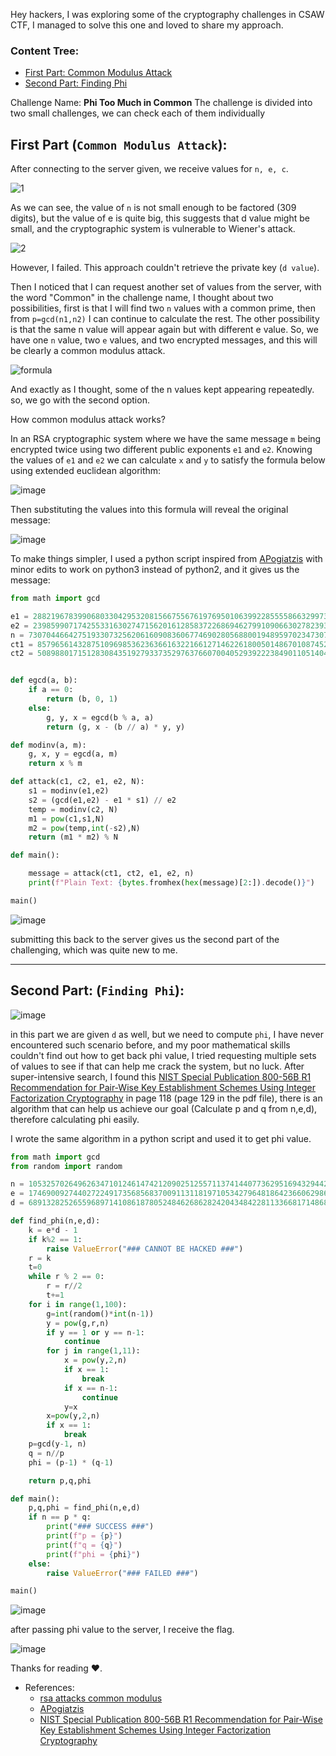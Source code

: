 
Hey hackers, I was exploring some of the cryptography challenges in CSAW CTF, I managed to solve this one and loved to share my approach.

### Content Tree:
  - [First Part: Common Modulus Attack](#first-part)
  - [Second Part: Finding Phi](#second-part)

Challenge Name: **Phi Too Much in Common**
The challenge is divided into two small challenges, we can check each of them individually

## First Part (`Common Modulus Attack`): <a id="first-part"></a>
After connecting to the server given, we receive values for `n, e, c`.

![1](https://user-images.githubusercontent.com/33517160/189659386-1fe4913e-1ee5-416c-a69b-82ec0127505e.png)

As we can see, the value of `n` is not small enough to be factored (309 digits), but the value of e is quite big, this suggests that d value might be small, and the cryptographic system is vulnerable to Wiener's attack.

![2](https://user-images.githubusercontent.com/33517160/189659594-72dee295-c5e2-4f9d-8aa0-5bdce8613616.png)

However, I failed. This approach couldn't retrieve the private key (`d value`).

Then I noticed that I can request another set of values from the server, with the word "Common" in the challenge name, I thought about two possibilities, first is that I will find two `n` values with a common prime, then from `p=gcd(n1,n2)` I can continue to calculate the rest. The other possibility is that the same n value will appear again but with different e value. So, we have one `n` value, two `e` values, and two encrypted messages, and this will be clearly a common modulus attack.

![formula](https://user-images.githubusercontent.com/33517160/189660812-e6293bc3-05b3-4f2f-9f59-8deeb9d901f2.png)

And exactly as I thought, some of the n values kept appearing repeatedly. so, we go with the second option.

How common modulus attack works?

In an RSA cryptographic system where we have the same message `m` being encrypted twice using two different public exponents `e1` and `e2`. 
Knowing the values of `e1` and `e2` we can calculate `x` and `y` to satisfy the formula below using extended euclidean algorithm:

![image](https://user-images.githubusercontent.com/33517160/189662079-cca0d6cb-15f6-4f35-804c-b489ed3216c1.png)


Then substituting the values into this formula will reveal the original message:

![image](https://user-images.githubusercontent.com/33517160/189662212-12658835-0f39-416d-96b2-d416f4760450.png)

To make things simpler, I used a python script inspired from [APogiatzis](https://gist.github.com/apogiatzis/00b047b6d6570d4e94b4ae00db6fc6e7) with minor edits to work on python3 instead of python2, and it gives us the message:

```python
from math import gcd

e1 = 28821967839906803304295320815667556761976950106399228555586632997335916679991
e2 = 23985990717425533163027471562016128583722686946279910906630278239389276796911
n = 73070446642751933073256206160908360677469028056880019489597023473073948096217017904752562559338667836745299102764095377554738804696599554582569321200534160033418225132547975118323200226634248746386031325844480470315045828977185488424195535887211351354574543088040163622936672368067706084857474874893869593707
ct1 = 8579656143287510969853623636616322166127146226180050148670108745259796310704243749887369651316049343431922770808849256064954564175911892659446292256486334891408357870588631733650999941725417461284758046613914624043617595177364268140370745810004920869628312454895584707893808792783198471807021647608524897356
ct2 = 50898801715128308435192793373529763766070040529392223849011051404599087488544213837999789965544407642848991265373544992295834657482856630577869273470007898274557803721742092021774876015792361046909230859759257227261715728185941660477870236733018196750282253564664641446613442945923720188055146971633823979354


def egcd(a, b):
    if a == 0:
        return (b, 0, 1)
    else:
        g, y, x = egcd(b % a, a)
        return (g, x - (b // a) * y, y)

def modinv(a, m):
    g, x, y = egcd(a, m)
    return x % m

def attack(c1, c2, e1, e2, N):
    s1 = modinv(e1,e2)
    s2 = (gcd(e1,e2) - e1 * s1) // e2
    temp = modinv(c2, N)
    m1 = pow(c1,s1,N)
    m2 = pow(temp,int(-s2),N)
    return (m1 * m2) % N

def main():

    message = attack(ct1, ct2, e1, e2, n)
    print(f"Plain Text: {bytes.fromhex(hex(message)[2:]).decode()}")

main()
```

![image](https://user-images.githubusercontent.com/33517160/189662980-55996569-7a29-40ae-a0c2-aab554ee6fd3.png)

 
submitting this back to the server gives us the second part of the challenging, which was quite new to me.

---------

## Second Part: (`Finding Phi`): <a id="second-part"></a>

![image](https://user-images.githubusercontent.com/33517160/189663287-6ae94a17-03de-411d-abcd-8cdc6e92e989.png)


in this part we are given `d` as well, but we need to compute `phi`, I have never encountered such scenario before, and my poor mathematical skills couldn't find out how to get back phi value, I tried requesting multiple sets of values to see if that can help me crack the system, but no luck. After super-intensive search, I found this [NIST Special Publication 800-56B R1 Recommendation for Pair-Wise Key Establishment Schemes Using Integer Factorization Cryptography](https://nvlpubs.nist.gov/nistpubs/SpecialPublications/NIST.SP.800-56Br1.pdf)
in page 118 (page 129 in the pdf file), there is an algorithm that can help us achieve our goal (Calculate p and q from n,e,d), therefore calculating phi easily.

I wrote the same algorithm in a python script and used it to get phi value.

```python
from math import gcd
from random import random

n = 105325702649626347101246147421209025125571137414407736295169432944228288162866542981537092562793854976446222920035896391970147115630011328339540667049386968837640079723515936244568588713042333254095564573657558219275895849493816962949027883577145703324976690982868239667669147634726100294868170563942106754073
e = 17469009274402722491735685683700911311819710534279648186423660629869466637691
d = 68913282526559689714108618780524846268628242043484228113366817148684807297089791376717618624780844488729160126266216119079245542599144234067668929435090057192405782103530423130097140274864813109715612092404358582453935553929088212492080562863512450851516765225879529063476431966000480706129718377200861769879

def find_phi(n,e,d):
    k = e*d - 1
    if k%2 == 1:
        raise ValueError("### CANNOT BE HACKED ###")
    r = k
    t=0
    while r % 2 == 0:
        r = r//2
        t+=1
    for i in range(1,100):
        g=int(random()*int(n-1))
        y = pow(g,r,n)
        if y == 1 or y == n-1:
            continue
        for j in range(1,11):
            x = pow(y,2,n)
            if x == 1:
                break
            if x == n-1:
                continue
            y=x
        x=pow(y,2,n)
        if x == 1:
            break
    p=gcd(y-1, n)
    q = n//p
    phi = (p-1) * (q-1)

    return p,q,phi

def main():
    p,q,phi = find_phi(n,e,d)
    if n == p * q:
        print("### SUCCESS ###")
        print(f"p = {p}")
        print(f"q = {q}")
        print(f"phi = {phi}")
    else:
        raise ValueError("### FAILED ###")

main()
```

![image](https://user-images.githubusercontent.com/33517160/189664307-00eeb584-437a-4c46-9fdd-a485c30d263b.png)

after passing phi value to the server, I receive the flag.

![image](https://user-images.githubusercontent.com/33517160/189664386-e6fc869f-4bd9-4a37-bde3-db80a02ddcbb.png)

Thanks for reading ♥.

- References:
    - [rsa attacks common modulus](https://infosecwriteups.com/rsa-attacks-common-modulus-7bdb34f331a5)
    - [APogiatzis](https://gist.github.com/apogiatzis/00b047b6d6570d4e94b4ae00db6fc6e7)
    - [NIST Special Publication 800-56B R1 Recommendation for Pair-Wise Key Establishment Schemes Using Integer Factorization Cryptography](https://nvlpubs.nist.gov/nistpubs/SpecialPublications/NIST.SP.800-56Br1.pdf)
